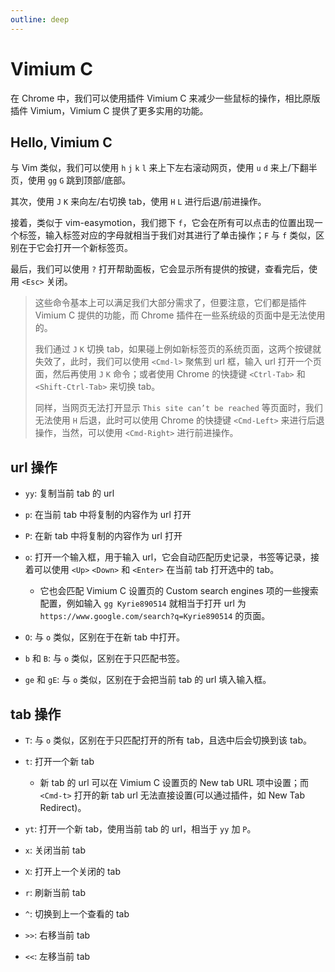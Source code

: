 ```yaml
---
outline: deep
---
```


# Vimium C

在 Chrome 中，我们可以使用插件 Vimium C 来减少一些鼠标的操作，相比原版插件 Vimium，Vimium C 提供了更多实用的功能。

## Hello, Vimium C

与 Vim 类似，我们可以使用 `h` `j` `k` `l` 来上下左右滚动网页，使用 `u` `d` 来上/下翻半页，使用 `gg` `G` 跳到顶部/底部。

其次，使用 `J` `K` 来向左/右切换 tab，使用 `H` `L` 进行后退/前进操作。

接着，类似于 vim-easymotion，我们摁下 `f`，它会在所有可以点击的位置出现一个标签，输入标签对应的字母就相当于我们对其进行了单击操作；`F` 与 `f` 类似，区别在于它会打开一个新标签页。

最后，我们可以使用 `?` 打开帮助面板，它会显示所有提供的按键，查看完后，使用 `<Esc>` 关闭。

> 这些命令基本上可以满足我们大部分需求了，但要注意，它们都是插件 Vimium C 提供的功能，而 Chrome 插件在一些系统级的页面中是无法使用的。
>
> 我们通过 `J` `K` 切换 tab，如果碰上例如新标签页的系统页面，这两个按键就失效了，此时，我们可以使用 `<Cmd-l>` 聚焦到 url 框，输入 url 打开一个页面，然后再使用 `J` `K` 命令；或者使用 Chrome 的快捷键 `<Ctrl-Tab>` 和 `<Shift-Ctrl-Tab>` 来切换 tab。
>
> 同样，当网页无法打开显示 `This site can’t be reached` 等页面时，我们无法使用 `H` 后退，此时可以使用 Chrome 的快捷键 `<Cmd-Left>` 来进行后退操作，当然，可以使用 `<Cmd-Right>` 进行前进操作。

## url 操作

- `yy`: 复制当前 tab 的 url

- `p`: 在当前 tab 中将复制的内容作为 url 打开

- `P`: 在新 tab 中将复制的内容作为 url 打开

- `o`: 打开一个输入框，用于输入 url，它会自动匹配历史记录，书签等记录，接着可以使用 `<Up>` `<Down>` 和 `<Enter>` 在当前 tab 打开选中的 tab。

  - 它也会匹配 Vimium C 设置页的 Custom search engines 项的一些搜索配置，例如输入 `gg Kyrie890514` 就相当于打开 url 为 `https://www.google.com/search?q=Kyrie890514` 的页面。

- `O`: 与 `o` 类似，区别在于在新 tab 中打开。

- `b` 和 `B`: 与 `o` 类似，区别在于只匹配书签。

- `ge` 和 `gE`: 与 `o` 类似，区别在于会把当前 tab 的 url 填入输入框。

## tab 操作

- `T`: 与 `o` 类似，区别在于只匹配打开的所有 tab，且选中后会切换到该 tab。

- `t`: 打开一个新 tab

  - 新 tab 的 url 可以在 Vimium C 设置页的 New tab URL 项中设置；而 `<Cmd-t>` 打开的新 tab url 无法直接设置(可以通过插件，如 New Tab Redirect)。

- `yt`: 打开一个新 tab，使用当前 tab 的 url，相当于 `yy` 加 `P`。

- `x`: 关闭当前 tab

- `X`: 打开上一个关闭的 tab

- `r`: 刷新当前 tab

- `^`: 切换到上一个查看的 tab

- `>>`: 右移当前 tab

- `<<`: 左移当前 tab
